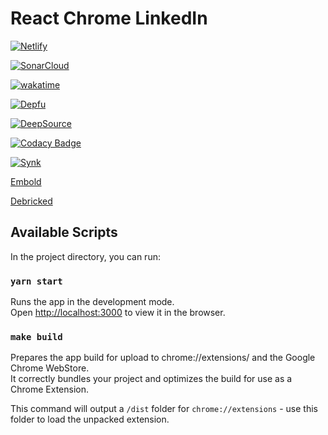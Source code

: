 # React Chrome LinkedIn

[![Netlify](https://api.netlify.com/api/v1/badges/73f1fb7b-36e1-4d36-9ddc-b1a351594c8e/deploy-status)](https://app.netlify.com/sites/special-eureka/deploys)

[![SonarCloud](https://sonarcloud.io/api/project_badges/measure?project=wassim-azirar_special-eureka&metric=alert_status)](https://sonarcloud.io/dashboard?id=wassim-azirar_special-eureka)

[![wakatime](https://wakatime.com/badge/github/wassim-azirar/special-eureka.svg)](https://wakatime.com/badge/github/wassim-azirar/special-eureka)

[![Depfu](https://badges.depfu.com/badges/6151569429f043730c1061a2f9e12e8f/count.svg)](https://depfu.com/github/wassim-azirar/special-eureka?project_id=32516)

[![DeepSource](https://deepsource.io/gh/wassim-azirar/special-eureka.svg/?label=active+issues)](https://deepsource.io/gh/wassim-azirar/special-eureka)

[![Codacy Badge](https://app.codacy.com/project/badge/Grade/e74b2e871935406cb6d7d64f211ac736)](https://app.codacy.com/gh/wassim-azirar/special-eureka/dashboard)

[![Synk](https://snyk.io/test/github/wassim-azirar/special-eureka/badge.svg)](https://snyk.io/test/github/wassim-azirar/special-eureka)

[Embold](https://app.embold.io/organization/gh/wassim-azirar/repositories/5c1c8667b23beb28f8e2032279a28200/dashboard)

[Debricked](https://debricked.com/app/en/repository/17139)

## Available Scripts

In the project directory, you can run:

### `yarn start`

Runs the app in the development mode.\
Open [http://localhost:3000](http://localhost:3000) to view it in the browser.

### `make build`

Prepares the app build for upload to chrome://extensions/ and the Google Chrome WebStore. \
It correctly bundles your project and optimizes the build for use as a Chrome Extension.

This command will output a `/dist` folder for `chrome://extensions` - use this folder to load the unpacked extension.
